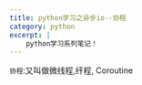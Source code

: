 ```yaml
---
title: python学习之异步io--协程
category: python
excerpt: |
    python学习系列笔记！
---
```



`协程`:又叫做微线程,纤程, Coroutine
